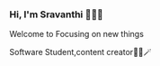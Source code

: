 ### Hi, I'm Sravanthi 🙋‍♀️👋
Welcome to Focusing on new things

Software Student,content creator👩‍💻🪄 
<!--

About Me :

I am a Machine Learning student from Software student
- 🔭 I’m currently working as a Software Enginering Student
- 🌱 Exploring New things to world
- 👯 I’m looking to collaborate with anyone on any project
- 🤔 I’m looking for help with  focusing something about world
- 💬 Ask me about anything to do 



- 📫 How to reach me:
🐾@sravanthinallakonda@gmail.com
🦋https://github.com/SravanthiS7
👀https://www.linkedin.com/in/sravanthi-nallagonda-8b3223289?utm_source=share&utm_campaign=share_via&utm_content=profile&utm_medium=android_app

